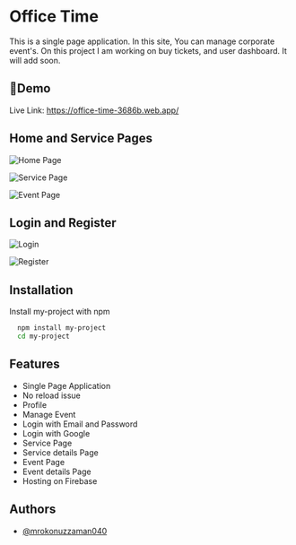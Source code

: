 
# Office Time

This is a single page application. In this site, You can manage corporate event's. On this project I am working on buy tickets, and user dashboard. It will add soon. 




## 🔗Demo

Live Link: https://office-time-3686b.web.app/
## Home and Service Pages 
![Home Page](https://i.ibb.co/6bjqfgg/Screenshot-2023-10-09-133908.png)

![Service Page](https://i.ibb.co/CzHqy2j/Screenshot-2023-10-09-133946.png)

![Event Page](https://i.ibb.co/4PZNGWs/Screenshot-2023-10-09-134007.png)



## Login and Register 
![Login](https://i.ibb.co/jD3JwT9/Screenshot-2023-10-09-134045.png)

![Register](https://i.ibb.co/RbNTNGW/Screenshot-2023-10-09-134105.png)
## Installation

Install my-project with npm

```bash
  npm install my-project
  cd my-project
```
    
## Features

- Single Page Application
- No reload issue 
- Profile
- Manage Event
- Login with Email and Password
- Login with Google
- Service Page
- Service details Page
- Event Page
- Event details Page
- Hosting on Firebase

## Authors

- [@mrokonuzzaman040](https://www.github.com/mrokonuzzaman040)

